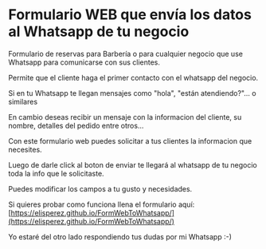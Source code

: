 # Formulario WEB que envía los datos al Whatsapp de tu negocio

Formulario de reservas para Barbería o para cualquier negocio que use Whatsapp para comunicarse con sus clientes.

Permite que el cliente haga el primer contacto con el whatsapp del negocio.

Si en tu Whatsapp te llegan mensajes como "hola", "están atendiendo?"... o similares

En cambio deseas recibir un mensaje con la informacion del cliente, su nombre, detalles del pedido entre otros...

Con este formulario web puedes solicitar a tus clientes la informacion que necesites.

Luego de darle click al boton de enviar te llegará al whatsapp de tu negocio toda la info que le solicitaste.

Puedes modificar los campos a tu gusto y necesidades.

Si quieres probar como funciona llena el formulario aquí: [https://elisperez.github.io/FormWebToWhatsapp/](https://elisperez.github.io/FormWebToWhatsapp/)

Yo estaré del otro lado respondiendo tus dudas por mi Whatsapp :-)
